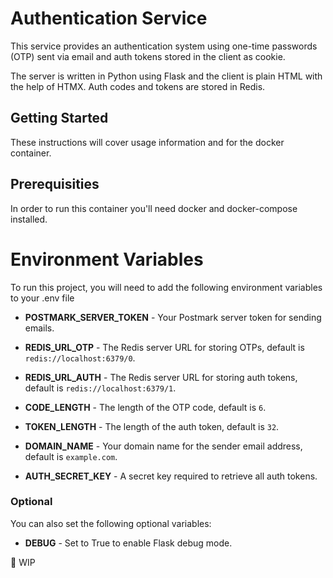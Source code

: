 # Authentication Service
This service provides an authentication system using one-time passwords (OTP) sent via email and auth tokens stored in the client as cookie.

The server is written in Python using Flask and the client is plain HTML with the help of HTMX. Auth codes and tokens are stored in Redis.

## Getting Started
These instructions will cover usage information and for the docker container.

## Prerequisities
In order to run this container you'll need docker and docker-compose installed.

# Environment Variables
To run this project, you will need to add the following environment variables to your .env file

- **POSTMARK_SERVER_TOKEN** - Your Postmark server token for sending emails.

- **REDIS_URL_OTP** - The Redis server URL for storing OTPs, default is `redis://localhost:6379/0`.

- **REDIS_URL_AUTH** - The Redis server URL for storing auth tokens, default is `redis://localhost:6379/1`.

- **CODE_LENGTH** - The length of the OTP code, default is `6`.

- **TOKEN_LENGTH** - The length of the auth token, default is `32`.

- **DOMAIN_NAME** - Your domain name for the sender email address, default is `example.com`.

- **AUTH_SECRET_KEY** - A secret key required to retrieve all auth tokens.

### Optional
You can also set the following optional variables:

- **DEBUG** - Set to True to enable Flask debug mode.

🚧 WIP